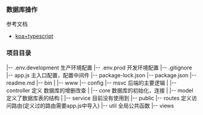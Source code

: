 
### 数据库操作


参考文档
- [koa+typescript](https://juejin.cn/post/7198116097320976442#heading-25)


### 项目目录

|-- .env.development    生产环境配置
|-- .env.prod           开发环境配置
|-- .gitignore
|-- app.js              主入口配置，配置中间件
|-- package-lock.json
|-- package.json
|-- readme.md
|-- bin
|   |-- www
|-- config
|-- msvc                后端的主要逻辑
|   |-- controller      定义 数据库的增删改查
|   |-- core            数据库的初始化，连接
|   |-- model           定义了数据库表的结构
|   |-- service         目前没有使用到
|-- public
|-- routes              定义访问路由(定义过的路由需要app.js中导入)
|-- util                全局公共函数
|-- views

